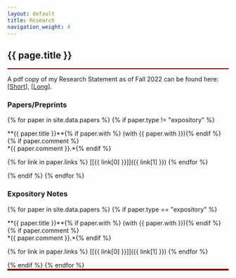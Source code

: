 ```yaml
---
layout: default
title: Research
navigation_weight: 4
---
```


<div style="border-bottom: 2px  solid #800000;">

## {{ page.title }}

</div>

A pdf copy of my Research Statement as of Fall 2022 can be found here: [[Short](Research_Statement.pdf)], [[Long](Research_Statement_long.pdf)].

<div style="border-bottom: 2px  solid #800000;">

### Papers/Preprints

{% for paper in site.data.papers %}
{% if paper.type != "expository" %}
<div class="papers">
**{{ paper.title }}**{% if paper.with %} (with {{ paper.with }}){% endif %}{% if paper.comment %}<br/> *{{ paper.comment }}.*{% endif %}

{% for link in paper.links %} [\[{{ link[0] }}\]]({{ link[1] }}) {% endfor %}
</div>
{% endif %}
{% endfor %}


<div style="border-bottom: 2px  solid #800000;">

### Expository Notes

{% for paper in site.data.papers %}
{% if paper.type == "expository" %}
<div class="papers">
**{{ paper.title }}**{% if paper.with %} (with {{ paper.with }}){% endif %}{% if paper.comment %}<br/> *{{ paper.comment }}.*{% endif %}

{% for link in paper.links %} [\[{{ link[0] }}\]]({{ link[1] }}) {% endfor %}
</div>
{% endif %}
{% endfor %}